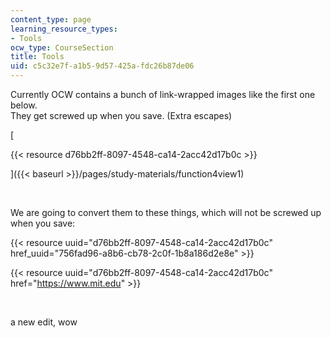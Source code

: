 ```yaml
---
content_type: page
learning_resource_types:
- Tools
ocw_type: CourseSection
title: Tools
uid: c5c32e7f-a1b5-9d57-425a-fdc26b87de06
---
```

Currently OCW contains a bunch of link-wrapped images like the first one below.  
They get screwed up when you save. (Extra escapes)

\[

{{< resource d76bb2ff-8097-4548-ca14-2acc42d17b0c >}}

\]({{< baseurl >}}/pages/study-materials/function4view1)

 

We are going to convert them to these things, which will not be screwed up when you save:

{{\< resource uuid="d76bb2ff-8097-4548-ca14-2acc42d17b0c" href\_uuid="756fad96-a8b6-cb78-2c0f-1b8a186d2e8e" >}}

{{\< resource uuid="d76bb2ff-8097-4548-ca14-2acc42d17b0c" href="https://www.mit.edu" >}}

 

a new edit, wow